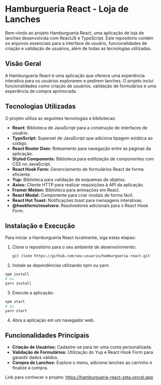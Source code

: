 # Hamburgueria React - Loja de Lanches

Bem-vindo ao projeto Hamburgueria React, uma aplicação de loja de lanches desenvolvida com ReactJS e TypeScript. Este repositório contém os arquivos essenciais para a interface de usuário, funcionalidades de criação e validação de usuários, além de todas as tecnologias utilizadas.

## Visão Geral

A Hamburgueria React é uma aplicação que oferece uma experiência interativa para os usuários explorarem e pedirem lanches. O projeto inclui funcionalidades como criação de usuários, validação de formulários e uma experiência de compra aprimorada.

## Tecnologias Utilizadas

O projeto utiliza as seguintes tecnologias e bibliotecas:

- **React:** Biblioteca de JavaScript para a construção de interfaces de usuário.
- **TypeScript:** Superset de JavaScript que adiciona tipagem estática ao código.
- **React Router Dom:** Roteamento para navegação entre as páginas da aplicação.
- **Styled Components:** Biblioteca para estilização de componentes com CSS no JavaScript.
- **React Hook Form:** Gerenciamento de formulários React de forma eficiente.
- **Yup:** Biblioteca para validação de esquemas de objetos.
- **Axios:** Cliente HTTP para realizar requisições à API da aplicação.
- **Framer Motion:** Biblioteca para animações em React.
- **React Modal:** Componente para criar modais de forma fácil.
- **React Hot Toast:** Notificações toast para mensagens interativas.
- **@hookform/resolvers:** Resolvedores adicionais para o React Hook Form.

## Instalação e Execução

Para iniciar a Hamburgueria React localmente, siga estas etapas:

1. Clone o repositório para o seu ambiente de desenvolvimento:
   
   ```bash
   git clone https://github.com/seu-usuario/hamburgueria-react.git

2. Instale as dependências utilizando npm ou yarn:

  ```bash
  npm install
  # ou
  yarn install
  ```

3. Execute a aplicação:

  ```bash
  npm start
  # ou
  yarn start
  ```

4. Abra a aplicação em um navegador web.

## Funcionalidades Principais

- **Criação de Usuários:** Cadastre-se para ter uma conta personalizada.
- **Validação de Formulários:** Utilização do Yup e React Hook Form para garantir dados válidos.
- **Compra de Lanches:** Explore o menu, adicione lanches ao carrinho e finalize a compra.

Link para conhecer o projeto: https://hamburgueria-react-zeta.vercel.app 
